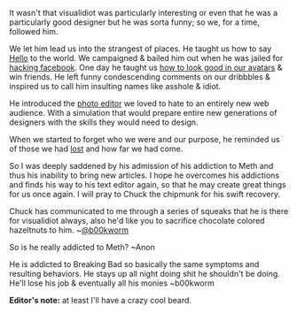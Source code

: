 It wasn't that visualidiot was particularly interesting or even that he was a particularly good designer but he was sorta funny; so we, for a time, followed him. 

We let him lead us into the strangest of places. He taught us how to say [Hello](http://visualidiot.com/articles/hiya) to the world. We campaigned & bailed him out when he was jailed for [hacking facebook](http://visualidiot.com/articles/hacking-facebook). One day he taught us [how to look good in our avatars](http://visualidiot.com/articles/avatars) & win friends. He left funny condescending comments on our dribbbles & inspired us to call him insulting names like asshole & idiot.

He introduced  the [photo editor](http://visualidiot.com/articles/photoshop) we loved to hate to an entirely new web audience. With a simulation that would prepare entire new generations of designers with the skills they would need to design.    

When we started to forget who we were and our purpose, he reminded us of those we had [lost](http://visualidiot.com/articles/ie) and how far we had come. 

So I was deeply saddened by his admission of his addiction to Meth and thus his inability to bring new articles. I hope he overcomes his addictions and finds his way to his text editor again, so that he may create great things for us once again. I will pray to Chuck the chipmunk for his swift recovery. 

Chuck has communicated to me through a series of squeaks that he is there for visualidiot always, also he'd like you to sacrifice chocolate colored hazeltnuts to him.
~[@b00kworm](http://twitter.com/b00kworm) 


So is he really addicted to Meth? 
~Anon

He is addicted to Breaking Bad so basically the same symptoms and resulting behaviors. He stays up all night doing shit he shouldn't be doing. He'll lose his job & eventually all his monies
~b00kworm

__Editor's note:__ at least I'll have a crazy cool beard.